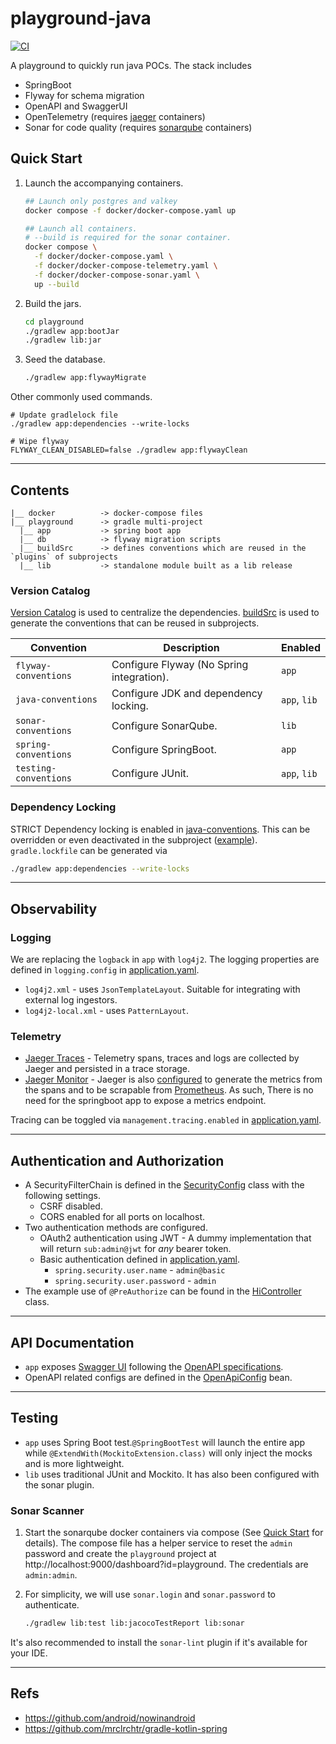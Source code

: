# playground-java

[![CI](https://github.com/waiyan1612/playground-java/actions/workflows/ci.yaml/badge.svg?branch=main)](https://github.com/waiyan1612/playground-java/actions/workflows/ci.yaml)

A playground to quickly run java POCs. The stack includes
- SpringBoot
- Flyway for schema migration
- OpenAPI and SwaggerUI
- OpenTelemetry (requires [jaeger](https://github.com/jaegertracing/jaeger) containers)
- Sonar for code quality (requires [sonarqube](https://github.com/SonarSource/docker-sonarqube) containers)

## Quick Start

1. Launch the accompanying containers. 
    ```bash
    ## Launch only postgres and valkey
    docker compose -f docker/docker-compose.yaml up
    
    ## Launch all containers. 
    # --build is required for the sonar container.
    docker compose \
      -f docker/docker-compose.yaml \
      -f docker/docker-compose-telemetry.yaml \
      -f docker/docker-compose-sonar.yaml \
      up --build  
    ```

2. Build the jars.
    ```bash
    cd playground
    ./gradlew app:bootJar
    ./gradlew lib:jar
    ```

3. Seed the database.
    ```bash
    ./gradlew app:flywayMigrate
    ```

Other commonly used commands.
```shell
# Update gradlelock file
./gradlew app:dependencies --write-locks

# Wipe flyway
FLYWAY_CLEAN_DISABLED=false ./gradlew app:flywayClean
```    

---

## Contents
```
|__ docker          -> docker-compose files
|__ playground      -> gradle multi-project
  |__ app           -> spring boot app
  |__ db            -> flyway migration scripts
  |__ buildSrc      -> defines conventions which are reused in the `plugins` of subprojects
  |__ lib           -> standalone module built as a lib release 
```

### Version Catalog
[Version Catalog](playground/gradle/libs.versions.toml) is used to centralize the dependencies. [buildSrc](playground/buildSrc) is used to generate the conventions that can be reused in subprojects.

  | Convention            | Description                               | Enabled      |
  |-----------------------|-------------------------------------------|--------------|
  | `flyway-conventions`  | Configure Flyway (No Spring integration). | `app`        |
  | `java-conventions`    | Configure JDK and dependency locking.     | `app`, `lib` |
  | `sonar-conventions`   | Configure SonarQube.                      | `lib`        |
  | `spring-conventions`  | Configure SpringBoot.                     | `app`        |
  | `testing-conventions` | Configure JUnit.                          | `app`, `lib` |

### Dependency Locking

STRICT Dependency locking is enabled in [java-conventions](playground/buildSrc/src/main/kotlin/playground.java-conventions.gradle.kts). This can be overridden or even deactivated in the subproject ([example](playground/lib/build.gradle.kts)). `gradle.lockfile` can be generated via

```bash
./gradlew app:dependencies --write-locks
```
---

## Observability

### Logging

We are replacing the `logback` in `app` with `log4j2`. The logging properties are defined in `logging.config` in [application.yaml](playground/app/src/main/resources/application.yaml).
- `log4j2.xml` - uses `JsonTemplateLayout`. Suitable for integrating with external log ingestors.
- `log4j2-local.xml` - uses `PatternLayout`.

### Telemetry

- [Jaeger Traces](http://localhost:16686/search) - Telemetry spans, traces and logs are collected by Jaeger and persisted in a trace storage.  
- [Jaeger Monitor](http://localhost:16686/monitor) - Jaeger is also [configured](docker/.jaeger/config.yaml) to generate the metrics from the spans and to be scrapable from [Prometheus](http://localhost:9090). As such, There is no need for the springboot app to expose a metrics endpoint.

Tracing can be toggled via `management.tracing.enabled` in [application.yaml](playground/app/src/main/resources/application.yaml).

---

## Authentication and Authorization

- A SecurityFilterChain is defined in the [SecurityConfig](playground/app/src/main/java/com/example/config/SecurityConfig.java) class with the following settings.
  - CSRF disabled.
  - CORS enabled for all ports on localhost.
- Two authentication methods are configured.
  - OAuth2 authentication using JWT - A dummy implementation that will return `sub:admin@jwt` for _any_ bearer token.
  - Basic authentication defined in [application.yaml](playground/app/src/main/resources/application.yaml).
    - `spring.security.user.name` - `admin@basic`
    - `spring.security.user.password` - `admin`
- The example use of `@PreAuthorize` can be found in the [HiController](playground/app/src/main/java/com/example/controller/HiController.java) class.

---

## API Documentation

- `app` exposes [Swagger UI](http://localhost:8080/swagger-ui/index.html#/) following the [OpenAPI specifications](http://localhost:8080/v3/api-docs).
- OpenAPI related configs are defined in the [OpenApiConfig](playground/app/src/main/java/com/example/config/OpenApiConfig.java) bean.

---

## Testing

- `app` uses Spring Boot test.`@SpringBootTest` will launch the entire app while `@ExtendWith(MockitoExtension.class)`
  will only inject the mocks and is more lightweight.
- `lib` uses traditional JUnit and Mockito. It has also been configured with the sonar plugin.

### Sonar Scanner

1. Start the sonarqube docker containers via compose (See [Quick Start](#Quick-Start) for details). The compose file has a helper service to reset the `admin`
   password and create the `playground` project at http://localhost:9000/dashboard?id=playground. The credentials are `admin:admin`.
    
2. For simplicity, we will use `sonar.login` and `sonar.password` to authenticate.
    ```bash 
    ./gradlew lib:test lib:jacocoTestReport lib:sonar
    ```
It's also recommended to install the `sonar-lint` plugin if it's available for your IDE.

---

## Refs

- https://github.com/android/nowinandroid
- https://github.com/mrclrchtr/gradle-kotlin-spring
